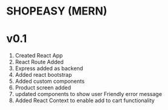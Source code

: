 # SHOPEASY (MERN)

# v0.1

1. Created React App
2. React Route Added
3. Express added as backend
4. Added react bootstrap
5. Added custom components
6. Product screen added
7. updated components to show user Friendly error message
8. Added React Context to enable add to cart functionality

